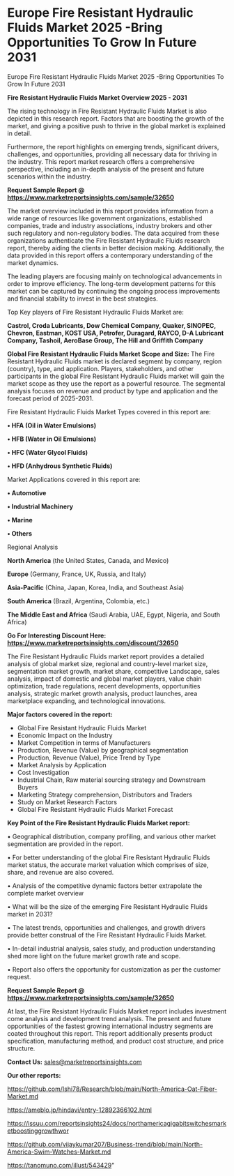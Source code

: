 # Europe Fire Resistant Hydraulic Fluids Market 2025 -Bring Opportunities To Grow In Future 2031
Europe Fire Resistant Hydraulic Fluids Market 2025 -Bring Opportunities To Grow In Future 2031

<Strong> Fire Resistant Hydraulic Fluids Market Overview 2025 - 2031</strong>

The rising technology in Fire Resistant Hydraulic Fluids Market is also depicted in this research report. Factors that are boosting the growth of the market, and giving a positive push to thrive in the global market is explained in detail.

Furthermore, the report highlights on emerging trends, significant drivers, challenges, and opportunities, providing all necessary data for thriving in the industry. This report market research offers a comprehensive perspective, including an in-depth analysis of the present and future scenarios within the industry.

<strong>Request Sample Report @ <a href=https://www.marketreportsinsights.com/sample/32650>https://www.marketreportsinsights.com/sample/32650</a></strong>

The market overview included in this report provides information from a wide range of resources like government organizations, established companies, trade and industry associations, industry brokers and other such regulatory and non-regulatory bodies. The data acquired from these organizations authenticate the Fire Resistant Hydraulic Fluids research report, thereby aiding the clients in better decision making. Additionally, the data provided in this report offers a contemporary understanding of the market dynamics.

The leading players are focusing mainly on technological advancements in order to improve efficiency. The long-term development patterns for this market can be captured by continuing the ongoing process improvements and financial stability to invest in the best strategies.

Top Key players of Fire Resistant Hydraulic Fluids Market are:

<strong>Castrol, Croda Lubricants, Dow Chemical Company, Quaker, SINOPEC, Chevron, Eastman, KOST USA, Petrofer, Duragard, RAYCO, D-A Lubricant Company, Tashoil, AeroBase Group, The Hill and Griffith Company</strong>

<strong><b>Global Fire Resistant Hydraulic Fluids Market Scope and Size:</b></strong>
The Fire Resistant Hydraulic Fluids market is declared segment by company, region (country), type, and application. Players, stakeholders, and other participants in the global Fire Resistant Hydraulic Fluids market will gain the market scope as they use the report as a powerful resource. The segmental analysis focuses on revenue and product by type and application and the forecast period of 2025-2031.

Fire Resistant Hydraulic Fluids Market Types covered in this report are:

<strong>•  HFA (Oil in Water Emulsions)

•  HFB (Water in Oil Emulsions)

•  HFC (Water Glycol Fluids)

•  HFD (Anhydrous Synthetic Fluids)</strong>

Market Applications covered in this report are:

<strong>•  Automotive

•  Industrial Machinery

•  Marine

•  Others</strong> 

Regional Analysis

<strong>North America</strong> (the United States, Canada, and Mexico)

<strong>Europe</strong> (Germany, France, UK, Russia, and Italy)

<strong>Asia-Pacific</strong> (China, Japan, Korea, India, and Southeast Asia)

<strong>South America</strong> (Brazil, Argentina, Colombia, etc.)

<strong>The Middle East and Africa</strong> (Saudi Arabia, UAE, Egypt, Nigeria, and South Africa)

<strong>Go For Interesting Discount Here: <a href=https://www.marketreportsinsights.com/discount/32650>https://www.marketreportsinsights.com/discount/32650</a></strong>

The Fire Resistant Hydraulic Fluids market report provides a detailed analysis of global market size, regional and country-level market size, segmentation market growth, market share, competitive Landscape, sales analysis, impact of domestic and global market players, value chain optimization, trade regulations, recent developments, opportunities analysis, strategic market growth analysis, product launches, area marketplace expanding, and technological innovations.

<strong><b>Major factors covered in the report:</b></strong>
<ul>
  <li>Global Fire Resistant Hydraulic Fluids Market </li>
  <li>Economic Impact on the Industry</li>
  <li>Market Competition in terms of Manufacturers</li>
  <li>Production, Revenue (Value) by geographical segmentation</li>
  <li>Production, Revenue (Value), Price Trend by Type</li>
  <li>Market Analysis by Application</li>
  <li>Cost Investigation</li>
  <li>Industrial Chain, Raw material sourcing strategy and Downstream Buyers</li>
  <li>Marketing Strategy comprehension, Distributors and Traders</li>
  <li>Study on Market Research Factors</li>
  <li>Global Fire Resistant Hydraulic Fluids Market Forecast</li>
</ul>

<strong><b>Key Point of the Fire Resistant Hydraulic Fluids Market report:</b></strong>

• Geographical distribution, company profiling, and various other market segmentation are provided in the report.

• For better understanding of the global Fire Resistant Hydraulic Fluids market status, the accurate market valuation which comprises of size, share, and revenue are also covered.

• Analysis of the competitive dynamic factors better extrapolate the complete market overview

• What will be the size of the emerging Fire Resistant Hydraulic Fluids market in 2031?

• The latest trends, opportunities and challenges, and growth drivers provide better construal of the Fire Resistant Hydraulic Fluids Market.

• In-detail industrial analysis, sales study, and production understanding shed more light on the future market growth rate and scope.

• Report also offers the opportunity for customization as per the customer request.

<strong>Request Sample Report @ <a href=https://www.marketreportsinsights.com/sample/32650>https://www.marketreportsinsights.com/sample/32650</a></strong>

At last, the Fire Resistant Hydraulic Fluids Market report includes investment come analysis and development trend analysis. The present and future opportunities of the fastest growing international industry segments are coated throughout this report. This report additionally presents product specification, manufacturing method, and product cost structure, and price structure.

<strong>Contact Us:</strong>
sales@marketreportsinsights.com

<strong>Our other reports:</strong>

<a href=https://github.com/Ishi78/Research/blob/main/North-America-Oat-Fiber-Market.md>https://github.com/Ishi78/Research/blob/main/North-America-Oat-Fiber-Market.md</a>

<a href=https://ameblo.jp/hindavi/entry-12892366102.html>https://ameblo.jp/hindavi/entry-12892366102.html</a>

<a href=https://issuu.com/reportsinsights24/docs/northamericagigabitswitchesmarketboostinggrowthwor>https://issuu.com/reportsinsights24/docs/northamericagigabitswitchesmarketboostinggrowthwor</a>

<a href=https://github.com/vijaykumar207/Business-trend/blob/main/North-America-Swim-Watches-Market.md>https://github.com/vijaykumar207/Business-trend/blob/main/North-America-Swim-Watches-Market.md</a>

<a href=https://tanomuno.com/illust/543429>https://tanomuno.com/illust/543429</a>"
